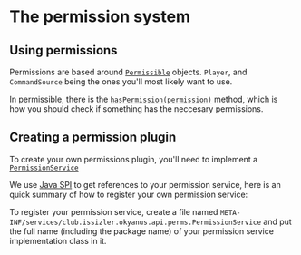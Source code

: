 # The permission system

## Using permissions

Permissions are based around [`Permissible`](https://okyanus-mc.github.io/api/club/issizler/okyanus/api/perms/Permissible.html)
objects. `Player`, and `CommandSource` being the ones you'll most likely want
to use.

In permissible, there is the [`hasPermission(permission)`](https://okyanus-mc.github.io/api/club/issizler/okyanus/api/perms/Permissible.html#hasPermission-java.lang.String-)
method, which is how you should check if something has the neccesary permissions.

## Creating a permission plugin

To create your own permissions plugin, you'll need to implement a [`PermissionService`](https://okyanus-mc.github.io/api/club/issizler/okyanus/api/perms/PermissionService.html)

We use [Java SPI](https://docs.oracle.com/javase/tutorial/sound/SPI-intro.html)
to get references to your permission service, here is an quick summary of how to
register your own permission service:

To register your permission service, create a file named `META-INF/services/club.issizler.okyanus.api.perms.PermissionService`
and put the full name (including the package name) of your permission service
implementation class in it.
